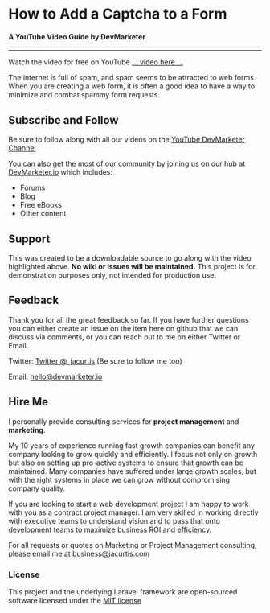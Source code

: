 # How to Add a Captcha to a Form

#### A YouTube Video Guide by DevMarketer

---

Watch the video for free on YouTube [... video here ...](#)

The internet is full of spam, and spam seems to be attracted to web forms. When you are creating a web form, it is often a good idea to have a way to minimize and combat spammy form requests.

## Subscribe and Follow

Be sure to follow along with all our videos on the [YouTube DevMarketer Channel](https://www.youtube.com/channel/UC6kwT7-jjZHHF1s7vCfg2CA?sub_confirmation=1)

You can also get the most of our community by joining us on our hub at [DevMarketer.io](http://DevMarketer.io) which includes:

- Forums
- Blog
- Free eBooks
- Other content

## Support

This was created to be a downloadable source to go along with the video highlighted above. **No wiki or issues will be maintained.** This project is for demonstration purposes only, not intended for production use.


## Feedback

Thank you for all the great feedback so far. If you have further questions you can either create an issue on the item here on github that we can discuss via comments, or you can reach out to me on either Twitter or Email.

Twitter: [Twitter @_jacurtis](http://twitter.com/_jacurtis) (Be sure to follow me too)

Email: hello@devmarketer.io

## Hire Me

I personally provide consulting services for **project management** and **marketing**.

My 10 years of experience running fast growth companies can benefit any company looking to grow quickly and efficiently. I focus not only on growth but also on setting up pro-active systems to ensure that growth can be maintained. Many companies have suffered under large growth scales, but with the right systems in place we can grow without compromising company quality.

If you are looking to start a web development project I am happy to work with you as a contract project manager. I am very skilled in working directly with executive teams to understand vision and to pass that onto development teams to maximize business ROI and efficiency.

For all requests or quotes on Marketing or Project Management consulting, please email me at business@jacurtis.com



### License

This project and the underlying Laravel framework are open-sourced software licensed under the [MIT license](http://opensource.org/licenses/MIT)